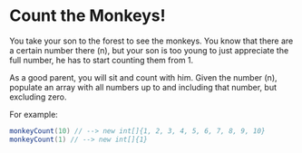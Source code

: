 # Count the Monkeys!

You take your son to the forest to see the monkeys. You know that there are a certain number there (n), but your son is
too young to just appreciate the full number, he has to start counting them from 1.

As a good parent, you will sit and count with him. Given the number (n), populate an array with all numbers up to and
including that number, but excluding zero.

For example:

```java
monkeyCount(10) // --> new int[]{1, 2, 3, 4, 5, 6, 7, 8, 9, 10}
monkeyCount(1) // --> new int[]{1}
```

